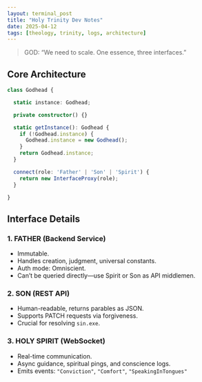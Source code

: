 ```yaml
---
layout: terminal_post
title: "Holy Trinity Dev Notes"
date: 2025-04-12
tags: [theology, trinity, logs, architecture]
---
```


> GOD: “We need to scale. One essence, three interfaces.”

## Core Architecture

```ts
class Godhead {

  static instance: Godhead;

  private constructor() {}

  static getInstance(): Godhead {
    if (!Godhead.instance) {
      Godhead.instance = new Godhead();
    }
    return Godhead.instance;
  }

  connect(role: 'Father' | 'Son' | 'Spirit') {
    return new InterfaceProxy(role);
  }

}
```

## Interface Details

### 1. FATHER (Backend Service)
- Immutable.  
- Handles creation, judgment, universal constants.  
- Auth mode: Omniscient.  
- Can’t be queried directly—use Spirit or Son as API middlemen.

### 2. SON (REST API)
- Human-readable, returns parables as JSON.  
- Supports PATCH requests via forgiveness.  
- Crucial for resolving `sin.exe`.

### 3. HOLY SPIRIT (WebSocket)
- Real-time communication.  
- Async guidance, spiritual pings, and conscience logs.  
- Emits events: `"Conviction"`, `"Comfort"`, `"SpeakingInTongues"`
